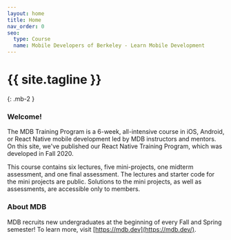 ```yaml
---
layout: home
title: Home
nav_order: 0
seo:
  type: Course
  name: Mobile Developers of Berkeley - Learn Mobile Development
---
```


# {{ site.tagline }}
{: .mb-2 }

### Welcome!
The MDB Training Program is a 6-week, all-intensive course in iOS, Android, or React Native mobile development led by MDB instructors and mentors. On this site, we've published our React Native Training Program, which was developed in Fall 2020.

This course contains six lectures, five mini-projects, one midterm assessment, and one final assessment. The lectures and starter code for the mini projects are public. Solutions to the mini projects, as well as assessments, are accessible only to members.

### About MDB
MDB recruits new undergraduates at the beginning of every Fall and Spring semester! To learn more, visit [https://mdb.dev](https://mdb.dev/).